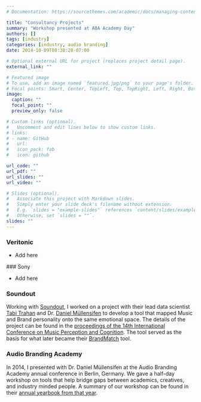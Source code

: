 ```yaml
---
# Documentation: https://sourcethemes.com/academic/docs/managing-content/

title: "Consultancy Projects"
summary: "Workshop presented at ABA Academy Day"
authors: []
tags: [industry]
categories: [industry, audio branding]
date: 2014-10-09T08:38:28-07:00

# Optional external URL for project (replaces project detail page).
external_link: ""

# Featured image
# To use, add an image named `featured.jpg/png` to your page's folder.
# Focal points: Smart, Center, TopLeft, Top, TopRight, Left, Right, BottomLeft, Bottom, BottomRight.
image:
  caption: ""
  focal_point: ""
  preview_only: false

# Custom links (optional).
#   Uncomment and edit lines below to show custom links.
# links:
# - name: GitHub
#   url: 
#   icon_pack: fab
#   icon: github

url_code: ""
url_pdf: ""
url_slides: ""
url_video: ""

# Slides (optional).
#   Associate this project with Markdown slides.
#   Simply enter your slide deck's filename without extension.
#   E.g. `slides = "example-slides"` references `content/slides/example-slides.md`.
#   Otherwise, set `slides = ""`.
slides: ""
---
```


### Veritonic

* Add here

### Sony 

* Add here

### Soundout

Working with [Soundout](https://www.soundout.com/), I worked on a project with their lead data scientist [Tabi Trahan](https://www.linkedin.com/in/tabitha-trahan/) and Dr. [Daniel Müllensifen](http://www.doc.gold.ac.uk/~mas03dm/) to develop a tool that mapped Music and Brand personality onto the same emotional space.
The details of the project can be found in the [proceedings of the 14th International Conference on Music Perception and Cognition](https://www.researchgate.net/publication/306374399_Matching_Music_to_Brand_Personality_A_Semantic_Differential_Tool_for_Measuring_Emotional_Space).
The tool served as the basis for what later became their [BrandMatch](https://www.soundout.com/brandmatch) tool. 

### Audio Branding Academy 

In 2014, I presented with Dr. Daniel Müllensifen at the Audio Branding Academy annual conference in Berlin, Germany.
We gave a half-day workshop on tools that help bridge gaps between academics, creatives, and industry minded people. 
A summary of our workshop can be found in their [annual yearbook from that year](https://www.researchgate.net/publication/284721150_Music_Brands_Advertising_Testing_What_Works).

